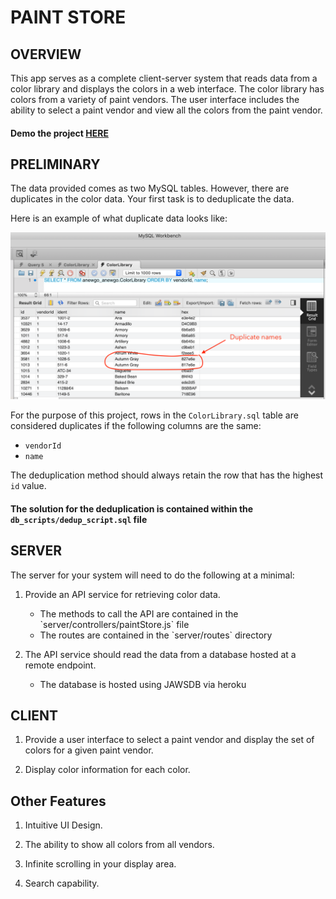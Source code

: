 # PAINT STORE

## OVERVIEW

This app serves as a complete client-server system that reads data from a color library and displays the colors in a web interface. The color library has colors from a variety of paint vendors. The user interface includes the ability to select a paint vendor and view all the colors from the paint vendor.

#### Demo the project [HERE](https://rh-paint-store.herokuapp.com)

## PRELIMINARY

The data provided comes as two MySQL tables. However, there are duplicates in the color data. Your first task is to deduplicate the data.

Here is an example of what duplicate data looks like:

![image](./DuplicateData.png)

For the purpose of this project, rows in the `ColorLibrary.sql` table are considered duplicates if the following columns are the same:

- `vendorId`
- `name`

The deduplication method should always retain the row that has the highest `id` value.

#### The solution for the deduplication is contained within the `db_scripts/dedup_script.sql` file

## SERVER

The server for your system will need to do the following at a minimal:

1. Provide an API service for retrieving color data.

   <ul>
      <li>
        The methods to call the API are contained in the `server/controllers/paintStore.js` file
      </li>
      <li>
        The routes are contained in the `server/routes` directory
      </li>
   </ul>

2. The API service should read the data from a database hosted at a remote endpoint.

   <ul>
     <li>
       The database is hosted using JAWSDB via heroku
     </li>
   </ul>

## CLIENT

1. Provide a user interface to select a paint vendor and display the set of colors for a given paint vendor.

2. Display color information for each color.

## Other Features

1. Intuitive UI Design.

2. The ability to show all colors from all vendors.

3. Infinite scrolling in your display area.

4. Search capability.
